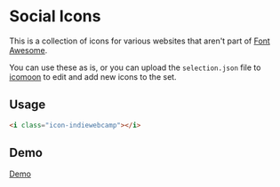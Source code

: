 Social Icons
============

This is a collection of icons for various websites that aren't part of [Font Awesome](http://fontawesome.io/icons/).

You can use these as is, or you can upload the `selection.json` file to [icomoon](https://icomoon.io) to edit and add new icons to the set.

Usage
-----

```html
<i class="icon-indiewebcamp"></i>
```

Demo
----

[Demo](icomoon/demo.html)

